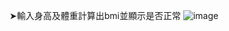 ➤輸入身高及體重計算出bmi並顯示是否正常
![image](https://github.com/jimmy920414/-bmi-calculation/assets/93132071/ea49dc84-c819-49fc-be7f-d721535302d6)
